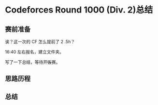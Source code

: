 # Codeforces Round 1000 (Div. 2)总结

## 赛前准备

诶？这一次的 CF 怎么提前了 2 .5h？

16:40 左右报名，建立文件夹。

写了一下总结，等待开~~饭~~赛。

## 思路历程

## 总结

